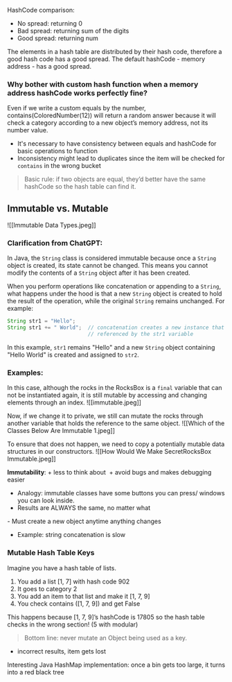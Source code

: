 HashCode comparison:

- No spread: returning 0
- Bad spread: returning sum of the digits
- Good spread: returning num 

The elements in a hash table are distributed by their hash code, therefore a good hash code has a good spread. The default hashCode - memory address - has a good spread. 

### Why bother with custom hash function when a memory address hashCode works perfectly fine?

Even if we write a custom equals by the number, contains(ColoredNumber(12)) will return a random answer because it will check a category according to a new object’s memory address, not its number value. 
- It's necessary to have consistency between equals and hashCode for basic operations to function 
- Inconsistency might lead to duplicates since the item will be checked for `contains` in the wrong bucket

> Basic rule: if two objects are equal, they’d better have the same hashCode so the hash table can find it.


## Immutable vs. Mutable 

![[Immutable Data Types.jpeg]]

### Clarification from ChatGPT:
  
In Java, the `String` class is considered immutable because once a `String` object is created, its state cannot be changed. This means you cannot modify the contents of a `String` object after it has been created.

When you perform operations like concatenation or appending to a `String`, what happens under the hood is that a new `String` object is created to hold the result of the operation, while the original `String` remains unchanged. For example:

```java 
String str1 = "Hello"; 
String str1 += " World";  // concatenation creates a new instance that is now 
                          // referenced by the str1 variable
```

In this example, `str1` remains "Hello" and a new `String` object containing "Hello World" is created and assigned to `str2`.


### Examples: 

In this case, although the rocks in the RocksBox is a `final` variable that can not be instantiated again, it is still mutable by accessing and changing elements through an index. 
![[immutable.jpeg]]

Now, if we change it to private, we still can mutate the rocks through another variable that holds the reference to the same object. 
![[Which of the Classes Below Are Immutable 1.jpeg]]

To ensure that does not happen, we need to copy a potentially mutable data structures in our constructors. 
![[How Would We Make SecretRocksBox Immutable.jpeg]]

  
**Immutability**:
\+ less to think about 
\+ avoid bugs and makes debugging easier 
- Analogy: immutable classes have some buttons you can press/ windows you can look inside. 
- Results are ALWAYS the same, no matter what

\- Must create a new object anytime anything changes 
- Example: string concatenation is slow

  
### Mutable Hash Table Keys
Imagine you have a hash table of lists. 

1. You add a list [1, 7] with hash code 902
2. It goes to category 2 
3. You add an item to that list and make it [1, 7, 9] 
4. You check contains ([1, 7, 9]) and get False 

This happens because [1, 7, 9]’s hashCode is 17805 so the hash table checks in the wrong section! (5 with modular)

> Bottom line: never mutate an Object being used as a key. 
- incorrect results, item gets lost 

Interesting Java HashMap implementation: once a bin gets too large, it turns into a red black tree

  

